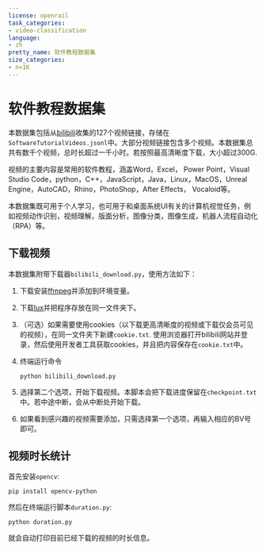 ```yaml
---
license: openrail
task_categories:
- video-classification
language:
- zh
pretty_name: 软件教程数据集
size_categories:
- n<1K
---
```


# 软件教程数据集

本数据集包括从[bilibili](https://www.bilibili.com)收集的127个视频链接，存储在`SoftwareTutorialVideos.jsonl`中。大部分视频链接包含多个视频。本数据集总共有数千个视频，总时长超过一千小时。若按照最高清晰度下载，大小超过300G.

视频的主要内容是常用的软件教程，涵盖Word，Excel， Power Point，Visual Studio Code，python，C++，JavaScript，Java，Linux，MacOS，Unreal Engine，AutoCAD，Rhino，PhotoShop，After Effects， Vocaloid等。

本数据集既可用于个人学习，也可用于和桌面系统UI有关的计算机视觉任务，例如视频动作识别，视频理解，版面分析，图像分类，图像生成，机器人流程自动化（RPA）等。

## 下载视频

本数据集附带下载器`bilibili_download.py`，使用方法如下：

1. 下载安装[ffmpeg](https://ffmpeg.org/)并添加到环境变量。

2. 下载[lux](https://github.com/iawia002/lux)并把程序存放在同一文件夹下。

3. （可选）如果需要使用cookies（以下载更高清晰度的视频或下载仅会员可见的视频），在同一文件夹下新建`cookie.txt`. 使用浏览器打开bilibili网站并登录，然后使用开发者工具获取cookies，并且把内容保存在`cookie.txt`中。

4. 终端运行命令

   ```
   python bilibili_download.py
   ```

5. 选择第二个选项，开始下载视频。本脚本会把下载进度保留在`checkpoint.txt`中。若中途中断，会从中断处开始下载。

6. 如果看到感兴趣的视频需要添加，只需选择第一个选项，再输入相应的BV号即可。

## 视频时长统计

首先安装`opencv`:

```
pip install opencv-python
```

然后在终端运行脚本`duration.py`:

```
python duration.py
```

就会自动打印目前已经下载的视频的时长信息。